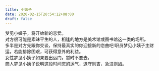```yaml
---
title: 小姨子
date: 2020-02-15T20:54:12+08:00
draft: false
---
```


梦见小姨子，将开始新的恋爱。<br>
对方很可能是素昧平生的人，相逢的地方是美术馆或图书馆这一类的场所。<br>
多半是对方先跟你交谈，保持最真实的你迎接新的恋曲吧!职员梦见小姨子主财运，若能排除困艰，可获得意外的利益。<br>
女性梦见小姨子如果要出远门，暂时不要去。<br>
商人梦见小姨子说明这段时间您的运气，退守则吉，急进则凶。<br>

